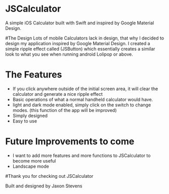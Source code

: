 # JSCalculator
A simple iOS Calculator built with Swift and inspired by Google Material Design.

#The Design
Lots of mobile Calculators lack in design, that why I decided to design my application inspired by Google Material Design. I created a simple ripple effect called (JSButton) which essentially creates a similar look to what you see when running android Lolipop or above.

# The Features

- If you click anywhere outside of the initial screen area, it will clear the calculator and generate a nice ripple effect 
- Basic operations of what a normal handheld calculator would have.
- light and dark mode enabled, simply click on the switch to change modes. (this function of the app will be improved)
- Simply designed
- Easy to use


# Future Improvements to come

- I want to add more features and more functions to JSCalculator to become more useful
- Landscape mode

#Thank you for checking out JSCalculator

Built and designed by Jaxon Stevens 
